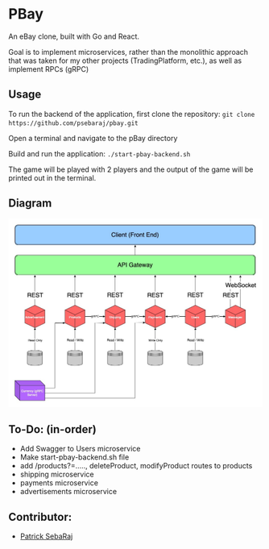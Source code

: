 # PBay
An eBay clone, built with Go and React.

Goal is to implement microservices, rather than the monolithic approach that was taken for my other projects (TradingPlatform, etc.), as well as implement RPCs (gRPC)

## Usage
To run the backend of the application, first clone the repository:
	`git clone https://github.com/psebaraj/pbay.git`

Open a terminal and navigate to the pBay directory

Build and run the application:
	`./start-pbay-backend.sh`


The game will be played with 2 players and the output of the game will be printed out in the terminal.

## Diagram
![pBay](./PBayDiagram.jpg)

## To-Do: (in-order)
- Add Swagger to Users microservice
- Make start-pbay-backend.sh file
- add /products?=....., deleteProduct, modifyProduct routes to products
- shipping microservice
- payments microservice
- advertisements microservice

## Contributor:
- [Patrick SebaRaj](https://github.com/PSebaRaj)

